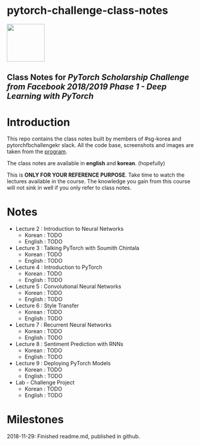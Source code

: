 # pytorch-challenge-class-notes

<img src="https://github.com/engiecat/pytorch-challenge-class-notes/blob/master/assets/readme_logo.png" width="100">

## Class Notes for *PyTorch Scholarship Challenge from Facebook 2018/2019 Phase 1 - Deep Learning with PyTorch*

# Introduction
This repo contains the class notes built by members of #sg-korea and pytorchfbchallengekr slack. All the code base, screenshots and images are taken from the [program](https://www.udacity.com/facebook-pytorch-scholarship).

The class notes are available in **english** and **korean**. (hopefully)

This is **ONLY FOR YOUR REFERENCE PURPOSE**. Take time to watch the lectures available in the course. The knowledge you gain from this course will not sink in well if you only refer to class notes. 

# Notes

- Lecture 2 : Introduction to Neural Networks
  - Korean : TODO
  - English : TODO
- Lecture 3 : Talking PyTorch with Soumith Chintala
  - Korean : TODO
  - English : TODO
- Lecture 4 : Introduction to PyTorch
  - Korean : TODO
  - English : TODO
- Lecture 5 : Convolutional Neural Networks
  - Korean : TODO
  - English : TODO
- Lecture 6 : Style Transfer
  - Korean : TODO
  - English : TODO
- Lecture 7 : Recurrent Neural Networks
  - Korean : TODO
  - English : TODO
- Lecture 8 : Sentiment Prediction with RNNs
  - Korean : TODO
  - English : TODO
- Lecture 9 : Deploying PyTorch Models
  - Korean : TODO
  - English : TODO
- Lab - Challenge Project
  - Korean : TODO
  - English : TODO


# Milestones
2018-11-29: Finished readme.md, published in github.

